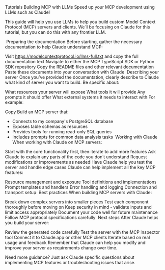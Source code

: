Tutorials
Building MCP with LLMs
Speed up your MCP development using LLMs such as Claude!

This guide will help you use LLMs to help you build custom Model Context Protocol (MCP) servers and clients. We’ll be focusing on Claude for this tutorial, but you can do this with any frontier LLM.

​
Preparing the documentation
Before starting, gather the necessary documentation to help Claude understand MCP:

Visit https://modelcontextprotocol.io/llms-full.txt and copy the full documentation text
Navigate to either the MCP TypeScript SDK or Python SDK repository
Copy the README files and other relevant documentation
Paste these documents into your conversation with Claude
​
Describing your server
Once you’ve provided the documentation, clearly describe to Claude what kind of server you want to build. Be specific about:

What resources your server will expose
What tools it will provide
Any prompts it should offer
What external systems it needs to interact with
For example:


Copy
Build an MCP server that:
- Connects to my company's PostgreSQL database
- Exposes table schemas as resources
- Provides tools for running read-only SQL queries
- Includes prompts for common data analysis tasks
​
Working with Claude
When working with Claude on MCP servers:

Start with the core functionality first, then iterate to add more features
Ask Claude to explain any parts of the code you don’t understand
Request modifications or improvements as needed
Have Claude help you test the server and handle edge cases
Claude can help implement all the key MCP features:

Resource management and exposure
Tool definitions and implementations
Prompt templates and handlers
Error handling and logging
Connection and transport setup
​
Best practices
When building MCP servers with Claude:

Break down complex servers into smaller pieces
Test each component thoroughly before moving on
Keep security in mind - validate inputs and limit access appropriately
Document your code well for future maintenance
Follow MCP protocol specifications carefully
​
Next steps
After Claude helps you build your server:

Review the generated code carefully
Test the server with the MCP Inspector tool
Connect it to Claude.app or other MCP clients
Iterate based on real usage and feedback
Remember that Claude can help you modify and improve your server as requirements change over time.

Need more guidance? Just ask Claude specific questions about implementing MCP features or troubleshooting issues that arise.